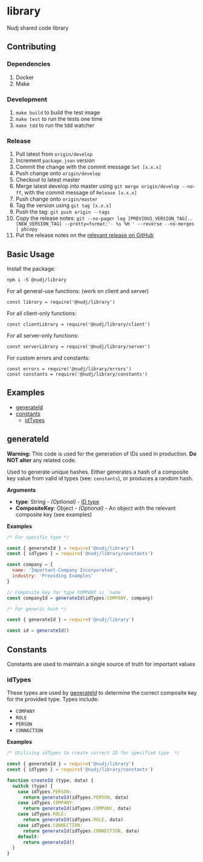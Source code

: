 # library

Nudj shared code library

## Contributing

### Dependencies

1. Docker
1. Make

### Development

1. `make build` to build the test image
1. `make test` to run the tests one time
1. `make tdd` to run the tdd watcher

### Release

1. Pull latest from `origin/develop`
2. Increment `package.json` version
3. Commit the change with the commit message `Set [x.x.x]`
4. Push change onto `origin/develop`
5. Checkout to latest master
6. Merge latest develop into master using `git merge origin/develop --no-ff`, with the commit message of `Release [x.x.x]`
7. Push change onto `origin/master`
8. Tag the version using `git tag [x.x.x]`
9. Push the tag: `git push origin --tags`
10. Copy the release notes: `git --no-pager log [PREVIOUS_VERSION_TAG]..[NEW_VERSION_TAG] --pretty=format:'- %s %H ' --reverse --no-merges | pbcopy`
11. Put the release notes on the [relevant release on GitHub](https://github.com/nudj/library/releases)

## Basic Usage

Install the package:

`npm i -S @nudj/library`

For all general-use functions: (work on client and server)

`const library = require('@nudj/library')`

For all client-only functions:

`const clientLibrary = require('@nudj/library/client')`

For all server-only functions:

`const serverLibrary = require('@nudj/library/server')`

For custom errors and constants:

```
const errors = require('@nudj/library/errors')
const constants = require('@nudj/library/constants')
```

## Examples
* [generateId](#generateId)
* [constants](#constants)
  * [idTypes](#idTypes)

## generateId

**Warning:** This code is used for the generation of IDs used in production.  **Do NOT alter** any related code.

Used to generate unique hashes.  Either generates a hash of a composite key value
from valid id types (see: `constants`), or produces a random hash.

**Arguments**

* **type**: String - *(Optional)* - [ID type](#id-types)
* **CompositeKey**: Object - *(Optional)* - An object with the relevant composite key (see examples)

**Examples**

```javascript
/* For specific type */

const { generateId } = require('@nudj/library')
const { idTypes } = require('@nudj/library/constants')

const company = {
  name: 'Important-Company Incorporated',
  industry: 'Providing Examples'
}

// Composite key for type COMPANY is `name`
const companyId = generateId(idTypes.COMPANY, company)

```

```javascript
/* For generic hash */

const { generateId } = require('@nudj/library')

const id = generateId()

```

## Constants

Constants are used to maintain a single source of truth for important values

### idTypes

These types are used by [generateId](#generate-id) to determine the correct
composite key for the provided type. Types include:
  * `COMPANY`
  * `ROLE`
  * `PERSON`
  * `CONNECTION`

**Examples**

```javascript
/* Utilising idTypes to create correct ID for specified type  */

const { generateId } = require('@nudj/library')
const { idTypes } = require('@nudj/library/constants')

function createId (type, data) {
  switch (type) {
    case idTypes.PERSON:
      return generateId(idTypes.PERSON, data)
    case idTypes.COMPANY:
      return generateId(idTypes.COMPANY, data)
    case idTypes.ROLE:
      return generateId(idTypes.ROLE, data)
    case idTypes.CONNECTION:
      return generateId(idTypes.CONNECTION, data)
    default:
      return generateId()
  }
}

```
